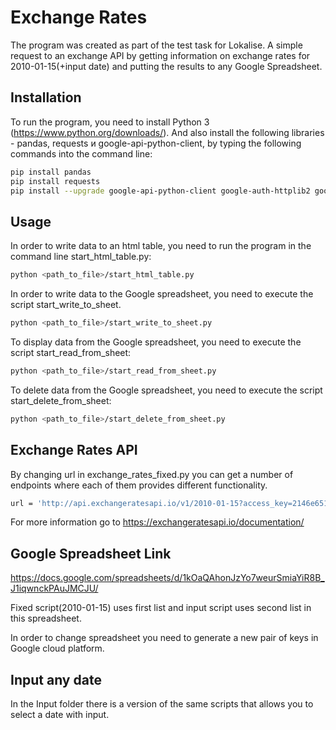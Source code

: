 # Exchange Rates

The program was created as part of the test task for Lokalise. A simple request to an exchange API by getting information on exchange rates for 2010-01-15(+input date) and putting the results to any Google Spreadsheet.

## Installation

To run the program, you need to install Python 3 (https://www.python.org/downloads/).
And also install the following libraries - pandas, requests и google-api-python-client, by typing the following commands into the command line:

```bash
pip install pandas
pip install requests
pip install --upgrade google-api-python-client google-auth-httplib2 google-auth-oauthlib
```

## Usage

In order to write data to an html table, you need to run the program in the command line start_html_table.py:

```bash
python <path_to_file>/start_html_table.py
```
In order to write data to the Google spreadsheet, you need to execute the script start_write_to_sheet.
```bash
python <path_to_file>/start_write_to_sheet.py
```
To display data from the Google spreadsheet, you need to execute the script start_read_from_sheet:
```bash
python <path_to_file>/start_read_from_sheet.py
```
To delete data from the Google spreadsheet, you need to execute the script start_delete_from_sheet:
```bash
python <path_to_file>/start_delete_from_sheet.py
```
## Exchange Rates API
By changing url in exchange_rates_fixed.py you can get a number of endpoints where each of them provides different functionality.
```bash
url = 'http://api.exchangeratesapi.io/v1/2010-01-15?access_key=2146e6519dc5c7836c76a433d6049c84'
```
For more information go to https://exchangeratesapi.io/documentation/

## Google Spreadsheet Link
https://docs.google.com/spreadsheets/d/1kOaQAhonJzYo7weurSmiaYiR8B_J1iqwnckPAuJMCJU/

Fixed script(2010-01-15) uses first list and input script uses second list in this spreadsheet.

In order to change spreadsheet you need to generate a new pair of keys in Google cloud platform.

## Input any date
In the Input folder there is a version of the same scripts that allows you to select a date with input.
